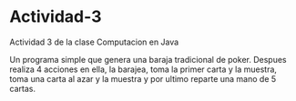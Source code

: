 # Actividad-3
Actividad 3 de la clase Computacion en Java

Un programa simple que genera una baraja tradicional de poker. Despues realiza 4 acciones en ella, la barajea, toma la primer carta y la muestra, toma una carta al azar y la muestra y por ultimo reparte una mano de 5 cartas. 
